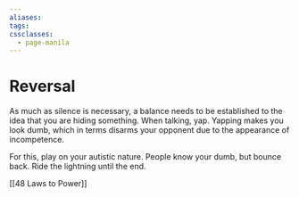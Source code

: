 ```yaml
---
aliases: 
tags: 
cssclasses:
  - page-manila
---
```

# Reversal
As much as silence is necessary, a balance needs to be established to the idea that you are hiding something. When talking, yap. Yapping makes you look dumb, which in terms disarms your opponent due to the appearance of incompetence.

For this, play on your autistic nature. People know your dumb, but bounce back. Ride the lightning until the end.

[[48 Laws to Power]]